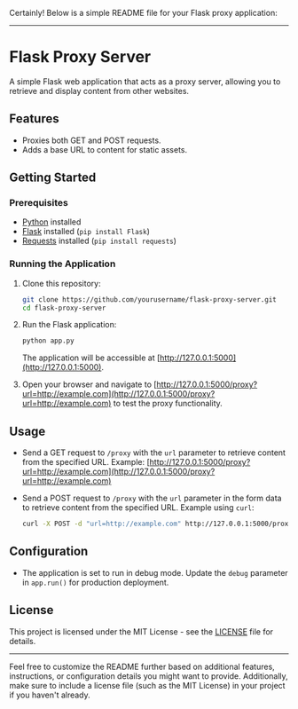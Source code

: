 Certainly! Below is a simple README file for your Flask proxy application:

---

# Flask Proxy Server

A simple Flask web application that acts as a proxy server, allowing you to retrieve and display content from other websites.

## Features

- Proxies both GET and POST requests.
- Adds a base URL to content for static assets.

## Getting Started

### Prerequisites

- [Python](https://www.python.org/downloads/) installed
- [Flask](https://pypi.org/project/Flask/) installed (`pip install Flask`)
- [Requests](https://pypi.org/project/requests/) installed (`pip install requests`)

### Running the Application

1. Clone this repository:

   ```bash
   git clone https://github.com/yourusername/flask-proxy-server.git
   cd flask-proxy-server
   ```

2. Run the Flask application:

   ```bash
   python app.py
   ```

   The application will be accessible at [http://127.0.0.1:5000](http://127.0.0.1:5000).

3. Open your browser and navigate to [http://127.0.0.1:5000/proxy?url=http://example.com](http://127.0.0.1:5000/proxy?url=http://example.com) to test the proxy functionality.

## Usage

- Send a GET request to `/proxy` with the `url` parameter to retrieve content from the specified URL.
  Example: [http://127.0.0.1:5000/proxy?url=http://example.com](http://127.0.0.1:5000/proxy?url=http://example.com)
  
- Send a POST request to `/proxy` with the `url` parameter in the form data to retrieve content from the specified URL.
  Example using `curl`:
  ```bash
  curl -X POST -d "url=http://example.com" http://127.0.0.1:5000/proxy
  ```

## Configuration

- The application is set to run in debug mode. Update the `debug` parameter in `app.run()` for production deployment.

## License

This project is licensed under the MIT License - see the [LICENSE](LICENSE) file for details.

---

Feel free to customize the README further based on additional features, instructions, or configuration details you might want to provide. Additionally, make sure to include a license file (such as the MIT License) in your project if you haven't already.
